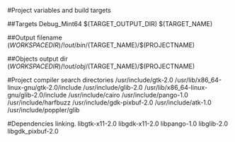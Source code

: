 #Project variables and build targets

##Targets
Debug_Mint64
$(TARGET_OUTPUT_DIR)
$(TARGET_NAME)

##Output filename
$(WORKSPACEDIR)/!out/bin/$(TARGET_NAME)/$(PROJECTNAME)

##Objects output dir
$(WORKSPACEDIR)/!out/obj/$(TARGET_NAME)/$(PROJECTNAME)


#Project compiler search directories
/usr/include/gtk-2.0
/usr/lib/x86_64-linux-gnu/gtk-2.0/include
/usr/include/glib-2.0
/usr/lib/x86_64-linux-gnu/glib-2.0/include
/usr/include/cairo
/usr/include/pango-1.0
/usr/include/harfbuzz
/usr/include/gdk-pixbuf-2.0
/usr/include/atk-1.0
/usr/include/poppler/glib

#Dependencies linking.
libgtk-x11-2.0
libgdk-x11-2.0
libpango-1.0
libglib-2.0
libgdk_pixbuf-2.0
